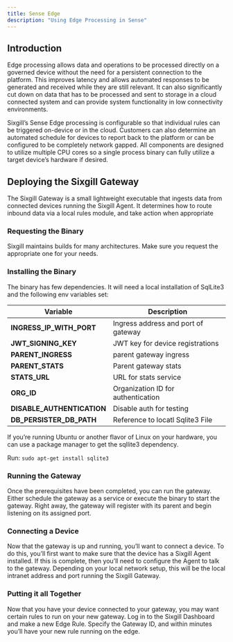 ```yaml
---
title: Sense Edge
description: "Using Edge Processing in Sense"
---
```


## Introduction
Edge processing allows data and operations to be processed directly on a governed device without the need for a persistent connection to the platform. This improves latency and allows automated responses to be generated and received
while they are still relevant. It can also significantly cut down on data that has to be processed and
sent to storage in a cloud connected system and can provide system functionality in low
connectivity environments.

Sixgill’s Sense Edge processing is configurable so that individual rules can be triggered on-device
or in the cloud. Customers can also determine an automated schedule for devices to report back
to the platform or can be configured to be completely network gapped. All components are
designed to utilize multiple CPU cores so a single process binary can fully utilize a target device’s
hardware if desired.


## Deploying the Sixgill Gateway

The Sixgill Gateway is a small lightweight executable that ingests data from connected devices running the Sixgill Agent.  It determines how to route inbound data via a local rules module, and take action when appropriate

### Requesting the Binary
Sixgill maintains builds for many architectures. Make sure you request the appropriate one for your needs.

### Installing the Binary
The binary has few dependencies. It will need a local installation of SqlLite3 and the following env variables set:


**Variable**|**Description**
-|-
**INGRESS\_IP\_WITH_PORT** | Ingress address and port of gateway
**JWT\_SIGNING\_KEY**  | JWT key for device registrations
**PARENT\_INGRESS** | parent gateway ingress
**PARENT\_STATS** | Parent gateway stats
**STATS\_URL** | URL for stats service
**ORG\_ID** | Organization ID for authentication
**DISABLE\_AUTHENTICATION** | Disable auth for testing
**DB\_PERSISTER\_DB\_PATH** | Reference to locatl Sqlite3 File

If you’re running Ubuntu or another flavor of Linux on your hardware, you can use a package manager to get the sqllite3 dependency.

Run:
```sudo apt-get install sqlite3```

### Running the Gateway
Once the prerequisites have been completed, you can run the gateway. Either schedule the gateway as a service or execute the binary to start the gateway.  Right away, the gateway will register with its parent and begin listening on its assigned port.

### Connecting a Device
Now that the gateway is up and running, you’ll want to connect a device.  To do this, you’ll first want to make sure that the device has a Sixgill Agent installed.  If this is complete, then you’ll need to configure the Agent to talk to the gateway.  Depending on your local network setup, this will be the local intranet address and port running the Sixgill Gateway.


### Putting it all Together
Now that you have your device connected to your gateway, you may want certain rules to run on your new gateway. Log in to the Sixgill Dashboard and make a new Edge Rule. Specify the Gateway ID, and within minutes you’ll have your new rule running on the edge.